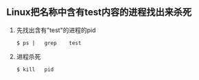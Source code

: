 ## Linux把名称中含有test内容的进程找出来杀死

1. 先找出含有"test"的进程的pid

   ```
   $ ps	|	grep	test
   ```

2. 进程杀死

   ```
   $ kill	pid
   ```

   

